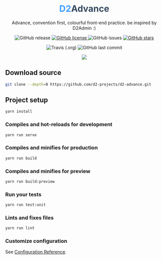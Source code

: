 <h1 align="center"><font color="#409eff">D2</font><font color="#35495e">Advance</font></h1>
<p align="center">Advance, convention first, colourful front-end practice. be inspired by D2Admin :)</p>
<p align="center">
  <a
    ><img
      alt="GitHub release"
      src="https://img.shields.io/github/release/d2-projects/d2-advance.svg?style=popout-square"
  /></a>
  <a href="https://github.com/d2-projects/d2-advance/blob/master/LICENSE">
    <img
      alt="GitHub license"
      src="https://img.shields.io/github/license/d2-projects/d2-advance.svg?style=popout-square"
    />
  </a>
  <a
    ><img
      alt="GitHub issues"
      src="https://img.shields.io/github/issues/d2-projects/d2-advance.svg?style=popout-square"
  /></a>
  <a href="https://github.com/d2-projects/d2-advance" target="_blank">
    <img
      alt="GitHub stars"
      src="https://img.shields.io/github/stars/d2-projects/d2-advance.svg?style=popout-square"
    />
  </a>
</p>
<p align="center">
  <a
    ><img
      alt="Travis (.org)"
      src="https://img.shields.io/travis/d2-projects/d2-advance.svg?style=popout-square"
  /></a>
  <a
    ><img
      alt="GitHub last commit"
      src="https://img.shields.io/github/last-commit/d2-projects/d2-advance.svg?style=popout-square"
  /></a>
</p>
<p align="center">
  <img src="preview.png" />
</p>

## Download source
``` sh
git clone --depth=0 https://github.com/d2-projects/d2-advance.git
```

## Project setup
``` sh
yarn install
```

### Compiles and hot-reloads for development
``` sh
yarn run serve
```

### Compiles and minifies for production
``` sh
yarn run build
```

### Compiles and minifies for preview
``` sh
yarn run build:preview
```

### Run your tests
``` sh
yarn run test:unit
```

### Lints and fixes files
``` sh
yarn run lint
```

### Customize configuration
See [Configuration Reference](https://cli.vuejs.org/config/).
